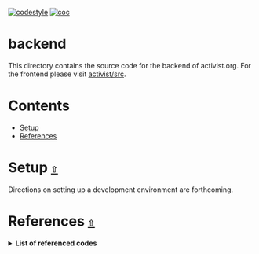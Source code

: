 [![codestyle](https://img.shields.io/badge/style-black-000000.svg)](https://github.com/psf/black)
[![coc](https://img.shields.io/badge/coc-Contributor%20Covenant-ff69b4.svg)](https://github.com/andrewtavis/activist/blob/main/.github/CODE_OF_CONDUCT.md)

# backend

This directory contains the source code for the backend of activist.org. For the frontend please visit [activist/src](https://github.com/activist-org/activist/tree/main/src).

# **Contents**<a id="contents"></a>

- [Setup](#setup)
- [References](#references)

# Setup [`⇧`](#contents) <a id="setup"></a>

Directions on setting up a development environment are forthcoming.

# References [`⇧`](#contents) <a id="references"></a>

<details><summary><strong>List of referenced codes</strong></summary>
<p>

- https://github.com/danjac/realworld
  - License: https://github.com/danjac/realworld/blob/main/LICENSE

</p>
</details>
